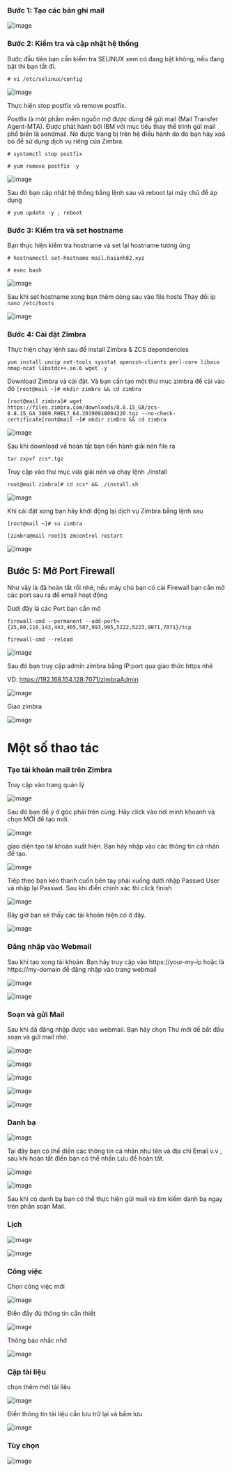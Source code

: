 ### Bước 1: Tạo các bản ghi mail

![image](https://user-images.githubusercontent.com/101684058/164392562-e07e845c-0ed6-499a-91b9-3027257f0640.png)

### Bước 2:  Kiểm tra và cập nhật hệ thống
Bước đầu tiên bạn cần kiểm tra SELINUX xem có đang bật không, nếu đang bật thì bạn tắt đi.

`# vi /etc/selinux/config`

![image](https://user-images.githubusercontent.com/101684058/163749135-6228c124-54c1-4fb1-b7c4-17f920e0ff3f.png)

Thực hiện stop postfix và remove postfix.

Postfix là một phầm mềm nguồn mở được dùng để gửi mail (Mail Transfer Agent-MTA). Được phát hành bởi IBM với mục tiêu thay thế trình gửi mail phổ biến là sendmail. Nó được trang bị trên hệ điều hành do đó bạn hãy xoá bỏ để sử dụng dịch vụ riêng của Zimbra.

`# systemctl stop postfix`

`# yum remove postfix -y`

![image](https://user-images.githubusercontent.com/101684058/163752686-9d1f68a0-0447-437d-8810-0c56b70a74e7.png)

Sau đó bạn cập nhật hệ thống bằng lệnh sau và reboot lại máy chủ để áp dụng

`# yum update -y ; reboot`

### Bước 3: Kiểm tra và set hostname
Bạn thực hiện kiểm tra hostname và set lại hostname tương ứng

`# hostnamectl set-hostname mail.haianh82.xyz`

`# exec bash`


![image](https://user-images.githubusercontent.com/101684058/163755163-88f1ecb0-9f74-4450-a260-6b9b2b1a53c6.png)

Sau khi set hostname xong bạn thêm dòng sau vào file hosts
Thay đổi ip
`nano /etc/hosts`

![image](https://user-images.githubusercontent.com/101684058/164372862-1a06a17d-6a37-4176-b678-9d50e8109007.png)

### Bước 4: Cài đặt Zimbra
Thực hiện chạy lệnh sau để install Zimbra & ZCS dependencies

`yum install unzip net-tools sysstat openssh-clients perl-core libaio nmap-ncat libstdc++.so.6 wget -y`

Download Zimbra và cài đặt. Và bạn cần tạo một thư mục zimbra để cài vào đó
`[root@mail ~]# mkdir zimbra && cd zimbra`

`[root@mail zimbra]# wget https://files.zimbra.com/downloads/8.8.15_GA/zcs-8.8.15_GA_3869.RHEL7_64.20190918004220.tgz --no-check-certificate[root@mail ~]# mkdir zimbra && cd zimbra`

![image](https://user-images.githubusercontent.com/101684058/163755785-1b086f4b-4852-44e7-b75c-8dddc3e22f3b.png)

Sau khi download về hoàn tất bạn tiến hành giải nén file ra

`tar zxpvf zcs*.tgz`

Truy cập vào thư mục vừa giải nén và chạy lệnh ./install

`root@mail zimbra]# cd zcs* && ./install.sh`


![image](https://user-images.githubusercontent.com/101684058/163981870-960bd8b5-ed2c-4ec2-a670-7761fa26b6bc.png)


Khi cài đặt xong bạn hãy khởi động lại dịch vụ Zimbra bằng lệnh sau

`[root@mail ~]# su zimbra`

`[zimbra@mail root]$ zmcontrol restart`

![image](https://user-images.githubusercontent.com/101684058/164389586-7a641788-4a03-460b-baa9-b6da997dfc6b.png)

## Bước 5: Mở Port Firewall
Như vậy là đã hoàn tất rồi nhé, nếu máy chủ bạn có cài Firewall bạn cần mở các port sau ra để email hoạt động

Dưới đây là các Port bạn cần mở

`firewall-cmd --permanent --add-port={25,80,110,143,443,465,587,993,995,5222,5223,9071,7071}/tcp`

`firewall-cmd --reload`

![image](https://user-images.githubusercontent.com/101684058/164390332-84efd190-0366-4c9b-914c-c3b8f0c46a1f.png)

Sau đó bạn truy cập admin zimbra bằng IP:port qua giao thức https nhé

VD: https://192.168.154.128:7071/zimbraAdmin

![image](https://user-images.githubusercontent.com/101684058/164392395-7616d8ca-da0f-49e0-b619-08d4c0de827e.png)

Giao zimbra

![image](https://user-images.githubusercontent.com/101684058/164392479-63886c88-0088-400d-944b-cfa6ac8a248b.png)

# Một số thao tác 
### Tạo tài khoản mail trên Zimbra

Truy cập vào trang quản lý

![image](https://user-images.githubusercontent.com/101684058/164401547-9d36f45c-1283-44e5-a0a9-76c697ab35ee.png)

Sau đó bạn để ý ở góc phải trên cùng. Hãy click vào nơi minh khoanh và chọn MỚI để tạo mới.

![image](https://user-images.githubusercontent.com/101684058/164402672-c1b655d0-43af-45a7-9283-2be0204ed734.png)

giao diện tạo tài khoản xuất hiện. Bạn hãy nhập vào các thông tin cá nhân để tạo.

![image](https://user-images.githubusercontent.com/101684058/164403565-6bb1c679-6cfc-46a7-ba36-2ed1027bd788.png)

Tiêp theo bạn kéo thanh cuốn bên tay phải xuống dưới nhập Passwd User và nhập lại Passwd. Sau khi điền chính xác thì click finish

![image](https://user-images.githubusercontent.com/101684058/164403726-a8e61b92-ac79-4214-91e2-67af39a3be69.png)

Bây giờ bạn sẽ thấy các tài khoản hiện có ở đây.

![image](https://user-images.githubusercontent.com/101684058/164403831-ae4df40b-1af4-4e6a-9abb-77e4d3b8d150.png)


### Đăng nhập vào Webmail
Sau khi tạo xong tài khoản. Bạn hãy truy cập vào https://your-my-ip hoặc là https://my-domain để đăng nhập vào trang webmail

![image](https://user-images.githubusercontent.com/101684058/164416945-afcee308-5f16-4865-a443-4c29127be269.png)

![image](https://user-images.githubusercontent.com/101684058/164417204-c562f7d7-dd7c-4a02-abd1-1cf20eb7384c.png)

### Soạn và gửi Mail
Sau khi đã đăng nhập được vào webmail. Bạn hãy chọn Thư mới để bắt đầu soạn và gửi mail nhé.

![image](https://user-images.githubusercontent.com/101684058/164418068-7f337087-6671-4e96-9c04-4c45d8643dc7.png)


![image](https://user-images.githubusercontent.com/101684058/164430084-c23dd334-1a49-4531-8ed8-ca7ea7eb44e1.png)


![image](https://user-images.githubusercontent.com/101684058/164422818-0cc8b4da-4616-4912-804e-3aaae8293292.png)

![image](https://user-images.githubusercontent.com/101684058/164430672-885dfe0e-562f-4ae0-b4b5-af26bf56490c.png)

![image](https://user-images.githubusercontent.com/101684058/164430917-67b66a7d-2607-4aa1-b24a-e0b05ff58da4.png)

### Danh bạ

![image](https://user-images.githubusercontent.com/101684058/164432252-d1c9f1cf-d618-4a4a-8506-2711d0b8d9fb.png)

Tại đây bạn có thể điền các thông tin cá nhân như tên và địa chỉ Email v.v , sau khi hoàn tất điền bạn có thể nhấn Lưu để hoàn tất.

![image](https://user-images.githubusercontent.com/101684058/164434285-e49f7a37-3ce6-4c8d-9237-ae97ca47da0b.png)

![image](https://user-images.githubusercontent.com/101684058/164434330-732d23f8-9a4f-46b2-a069-5de366211c5e.png)

Sau khi có danh bạ bạn có thể thực hiện gửi mail và tìm kiếm danh bạ ngay trên phần soạn Mail.

### Lịch

![image](https://user-images.githubusercontent.com/101684058/164436320-9484ad0d-e117-4a31-8222-bf1529811e26.png)

![image](https://user-images.githubusercontent.com/101684058/164437674-f9017dc8-47f5-4b36-9184-a120dc102aa2.png)

### Công việc

Chọn công việc mới 

![image](https://user-images.githubusercontent.com/101684058/164627505-ac22d535-2148-4d07-956e-34a9dc3d1bd3.png)

Điền đầy đủ thông tin cần thiết

![image](https://user-images.githubusercontent.com/101684058/164627933-6d37cc52-a2e0-4973-851b-18e992bc31f1.png)

Thông báo nhắc nhở

![image](https://user-images.githubusercontent.com/101684058/164628258-93fae27b-558d-4524-89f1-86916f57124c.png)

### Cặp tài liệu

chọn thêm mới tài liệu

![image](https://user-images.githubusercontent.com/101684058/164628520-83ab76c3-6d38-4504-ba2e-aa7d9cd1dc24.png)

Điền thông tin tài liệu cần lưu trữ lại và bấm lưu 

![image](https://user-images.githubusercontent.com/101684058/164628853-1aed54fa-a462-4de7-945b-1ba850248c75.png)

### Tùy chọn

![image](https://user-images.githubusercontent.com/101684058/164643251-0e1cc91a-ae75-47ba-9ff2-37b947a8be37.png)


